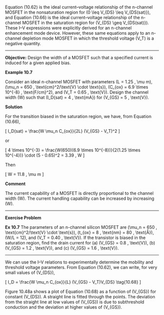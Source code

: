 Equation (10.62) is the ideal current–voltage relationship of the n-channel MOSFET in the nonsaturation region for \(0 \leq V_{DS} \leq V_{DS(sat)}\), and Equation (10.66) is the ideal current–voltage relationship of the n-channel MOSFET in the saturation region for \(V_{DS} \geq V_{DS(sat)}\). These I–V expressions were explicitly derived for an n-channel enhancement mode device. However, these same equations apply to an n-channel depletion mode MOSFET in which the threshold voltage \(V_T\) is a negative quantity.

----

**Objective:** Design the width of a MOSFET such that a specified current is induced for a given applied bias.

**Example 10.7**

Consider an ideal n-channel MOSFET with parameters \(L = 1.25 \, \mu m\), \(\mu_n = 650 \, \text{cm}^2/\text{V} \cdot \text{s}\), \(C_{ox} = 6.9 \times 10^{-8} \, \text{F/cm}^2\), and \(V_T = 0.65 \, \text{V}\). Design the channel width \(W\) such that \(I_D(sat) = 4 \, \text{mA}\) for \(V_{GS} = 5 \, \text{V}\).

**Solution**

For the transition biased in the saturation region, we have, from Equation (10.66),

\[
I_D(sat) = \frac{W \mu_n C_{ox}}{2L} (V_{GS} - V_T)^2
\]

or

\[
4 \times 10^{-3} = \frac{W(650)(6.9 \times 10^{-8})}{2(1.25 \times 10^{-4})} \cdot (5 - 0.65)^2 = 3.39 \, W
\]

Then

\[
W = 11.8 \, \mu m
\]

**Comment**

The current capability of a MOSFET is directly proportional to the channel width \(W\). The current handling capability can be increased by increasing \(W\).

----

**Exercise Problem**

**Ex 10.7** The parameters of an n-channel silicon MOSFET are \(\mu_n = 650 \, \text{cm}^2/\text{V} \cdot \text{s}\), \(t_{ox} = 8 \, \text{nm} = 80 \, \text{Å}\), \(W/L = 12\), and \(V_T = 0.40 \, \text{V}\). If the transistor is biased in the saturation region, find the drain current for (a) \(V_{GS} = 0.8 \, \text{V}\), (b) \(V_{GS} = 1.2 \, \text{V}\), and (c) \(V_{GS} = 1.6 \, \text{V}\).

----

We can use the I–V relations to experimentally determine the mobility and threshold voltage parameters. From Equation (10.62), we can write, for very small values of \(V_{DS}\),

\[
I_D = \frac{W \mu_n C_{ox}}{L} (V_{GS} - V_T)V_{DS} \tag{10.68}
\]

Figure 10.48a shows a plot of Equation (10.68) as a function of \(V_{GS}\) for constant \(V_{DS}\). A straight line is fitted through the points. The deviation from the straight line at low values of \(V_{GS}\) is due to subthreshold conduction and the deviation at higher values of \(V_{GS}\).